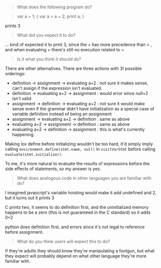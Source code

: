 > What does the following program do?

> var a = 1;
> {
>   var a = a + 2;
>   print a;
> }

prints 3

> What did you expect it to do?

... kind of expected it to print 3, since the + has more precedence than = , and when evaluating +
there's still no execution related to =

> Is it what you think it should do?

There are other alternatives. There are three actions with 3! possible orderings:

- definition -> assignment -> evaluating a+2 : not sure it makes sense, can't assign if the expression isn't evaluated.
- definition -> evaluating a+2 -> assignment : would error since null+2 isn't valid
- assignment -> definition -> evaluating a+2 : not sure it would make sense even if the grammar didn't have initialization as a special case of variable definition instead of being an assignment
- assignment -> evaluating a+2 -> definition : same as above
- evaluating a+2 -> assignment -> definition : same as above
- evaluating a+2 -> definition -> assignment : this is what's currently happening

Making lox define before initializing wouldn't be too hard, it'd simply imply calling
`environment.define(stmt.name, null)` in `visitVarStmt` before calling `evaluate(stmt.initializer)`.

To me, it's more natural to evaluate the results of expressions before the side effects of
statements, so my answer is yes.

> What does analogous code in other languages you are familiar with do?

I imagined javascript's variable hoisting would make it add undefined and 2, but it turns out it
prints 3

C prints two, it seems to do definition first, and the uninitialized memory happens to be a zero
(this is not guaranteed in the C standard) so it adds 0+2

python does definition first, and errors since it's not legal to reference before assignment.

> What do you think users will expect this to do?

If they're adults they should know they're manipulating a footgun, but what they expect will
probably depend on what other language they're more familiar with.
